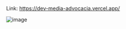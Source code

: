 Link: https://dev-media-advocacia.vercel.app/

![image](https://github.com/user-attachments/assets/304a1a3d-01c9-43da-a61b-e12a2926b344)
